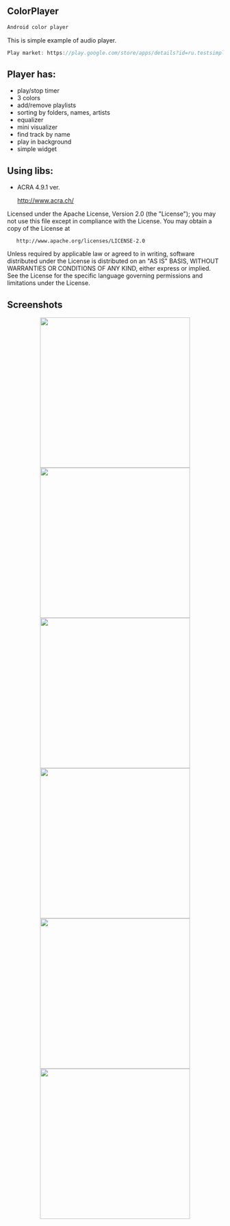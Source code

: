## ColorPlayer
``` groovy
Android color player
```

This is simple example of audio player.
``` groovy
Play market: https://play.google.com/store/apps/details?id=ru.testsimpleapps.coloraudioplayer
```

## Player has:
  - play/stop timer
  - 3 colors
  - add/remove playlists
  - sorting by folders, names, artists
  - equalizer
  - mini visualizer
  - find track by name
  - play in background
  - simple widget
  
## Using libs:

  * ACRA 4.9.1 ver. 
       
       http://www.acra.ch/
  
   Licensed under the Apache License, Version 2.0 (the "License");
   you may not use this file except in compliance with the License.
   You may obtain a copy of the License at

       http://www.apache.org/licenses/LICENSE-2.0

   Unless required by applicable law or agreed to in writing, software
   distributed under the License is distributed on an "AS IS" BASIS,
   WITHOUT WARRANTIES OR CONDITIONS OF ANY KIND, either express or implied.
   See the License for the specific language governing permissions and
   limitations under the License.

## Screenshots
<p align="center">
<img src="https://cloud.githubusercontent.com/assets/13707343/22035118/cd8b0208-dcff-11e6-98ed-181c6ec66e77.png" width="350"/>
<img src="https://cloud.githubusercontent.com/assets/13707343/22035119/cd8b50aa-dcff-11e6-9a08-17e0f305dad4.png" width="350"/>
<img src="https://cloud.githubusercontent.com/assets/13707343/22035117/cd8ade2c-dcff-11e6-9616-c96210082fc9.png" width="350"/>
<img src="https://cloud.githubusercontent.com/assets/13707343/22035117/cd8ade2c-dcff-11e6-9616-c96210082fc9.png" width="350"/>
<img src="https://cloud.githubusercontent.com/assets/13707343/22035121/cd8d5b3e-dcff-11e6-8b93-1b5ec38eee20.png" width="350"/>
<img src="https://cloud.githubusercontent.com/assets/13707343/22035122/cd8f4ea8-dcff-11e6-86be-58857fd24de5.png" width="350"/>
</p>
